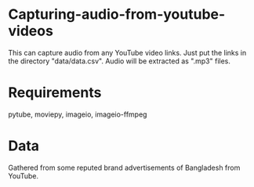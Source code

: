 # Capturing-audio-from-youtube-videos

This can capture audio from any YouTube video links. Just put the links in the directory "data/data.csv". Audio will be extracted as ".mp3" files.

# Requirements

pytube,
moviepy,
imageio,
imageio-ffmpeg

# Data

Gathered from some reputed brand advertisements of Bangladesh from YouTube.
